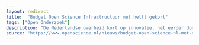```yaml
---
layout: redirect
title:  "Budget Open Science Infractructuur met helft gekort"
tags: ["Open Onderzoek"]
description: "De Nederlandse overheid kort op innovatie, het eerder door UNESCO gevierde programma voor Open Science wordt met de helft gekort."
source: "https://www.openscience.nl/nieuws/budget-open-science-nl-met-de-helft-gekort-de-transitie-naar-open-science-is-onverminderd-belangrijk"
---
```

